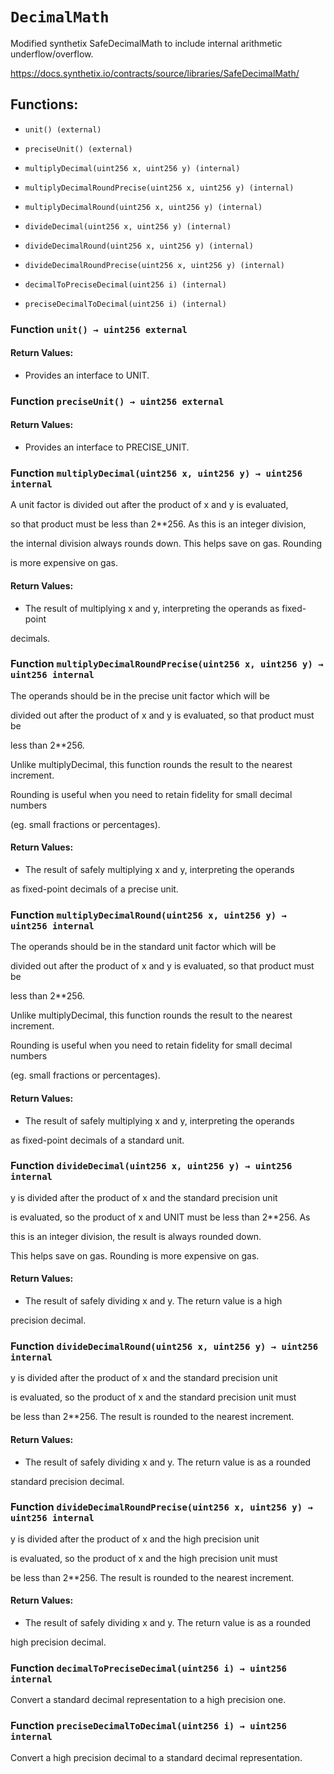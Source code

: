 # `DecimalMath`

Modified synthetix SafeDecimalMath to include internal arithmetic underflow/overflow.

https://docs.synthetix.io/contracts/source/libraries/SafeDecimalMath/

## Functions:

- `unit() (external)`

- `preciseUnit() (external)`

- `multiplyDecimal(uint256 x, uint256 y) (internal)`

- `multiplyDecimalRoundPrecise(uint256 x, uint256 y) (internal)`

- `multiplyDecimalRound(uint256 x, uint256 y) (internal)`

- `divideDecimal(uint256 x, uint256 y) (internal)`

- `divideDecimalRound(uint256 x, uint256 y) (internal)`

- `divideDecimalRoundPrecise(uint256 x, uint256 y) (internal)`

- `decimalToPreciseDecimal(uint256 i) (internal)`

- `preciseDecimalToDecimal(uint256 i) (internal)`

### Function `unit() → uint256 external`

#### Return Values:

- Provides an interface to UNIT.

### Function `preciseUnit() → uint256 external`

#### Return Values:

- Provides an interface to PRECISE_UNIT.

### Function `multiplyDecimal(uint256 x, uint256 y) → uint256 internal`

A unit factor is divided out after the product of x and y is evaluated,

so that product must be less than 2**256. As this is an integer division,

the internal division always rounds down. This helps save on gas. Rounding

is more expensive on gas.

#### Return Values:

- The result of multiplying x and y, interpreting the operands as fixed-point

decimals.

### Function `multiplyDecimalRoundPrecise(uint256 x, uint256 y) → uint256 internal`

The operands should be in the precise unit factor which will be

divided out after the product of x and y is evaluated, so that product must be

less than 2**256.

Unlike multiplyDecimal, this function rounds the result to the nearest increment.

Rounding is useful when you need to retain fidelity for small decimal numbers

(eg. small fractions or percentages).

#### Return Values:

- The result of safely multiplying x and y, interpreting the operands

as fixed-point decimals of a precise unit.

### Function `multiplyDecimalRound(uint256 x, uint256 y) → uint256 internal`

The operands should be in the standard unit factor which will be

divided out after the product of x and y is evaluated, so that product must be

less than 2**256.

Unlike multiplyDecimal, this function rounds the result to the nearest increment.

Rounding is useful when you need to retain fidelity for small decimal numbers

(eg. small fractions or percentages).

#### Return Values:

- The result of safely multiplying x and y, interpreting the operands

as fixed-point decimals of a standard unit.

### Function `divideDecimal(uint256 x, uint256 y) → uint256 internal`

y is divided after the product of x and the standard precision unit

is evaluated, so the product of x and UNIT must be less than 2**256. As

this is an integer division, the result is always rounded down.

This helps save on gas. Rounding is more expensive on gas.

#### Return Values:

- The result of safely dividing x and y. The return value is a high

precision decimal.

### Function `divideDecimalRound(uint256 x, uint256 y) → uint256 internal`

y is divided after the product of x and the standard precision unit

is evaluated, so the product of x and the standard precision unit must

be less than 2**256. The result is rounded to the nearest increment.

#### Return Values:

- The result of safely dividing x and y. The return value is as a rounded

standard precision decimal.

### Function `divideDecimalRoundPrecise(uint256 x, uint256 y) → uint256 internal`

y is divided after the product of x and the high precision unit

is evaluated, so the product of x and the high precision unit must

be less than 2**256. The result is rounded to the nearest increment.

#### Return Values:

- The result of safely dividing x and y. The return value is as a rounded

high precision decimal.

### Function `decimalToPreciseDecimal(uint256 i) → uint256 internal`

Convert a standard decimal representation to a high precision one.

### Function `preciseDecimalToDecimal(uint256 i) → uint256 internal`

Convert a high precision decimal to a standard decimal representation.

